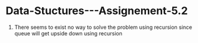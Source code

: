 # Data-Stuctures---Assignement-5.2

1. There seems to exist no way to solve the problem using recursion since queue will get upside down using recursion
